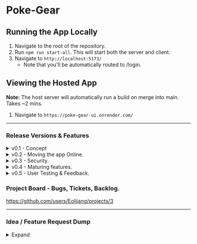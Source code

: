 # Poke-Gear

## Running the App Locally
1. Navigate to the root of the repository.
2. Run ```npm run start-all```. This will start both the server and client.
3. Navigate to ```http://localhost:5173/```
    - Note that you'll be automatically routed to /login.

## Viewing the Hosted App
**Note:** The host server will automatically run a build on merge into main. Takes ~2 mins.
1. Navigate to ```https://poke-gear-ui.onrender.com/```

---

### Release Versions & Features
<details>
<summary>v0.1 - Concept</summary>

- [X] A simple layout and vision for the interface should be developed.
- [X] Integrate a simple storage system, where the user can **save** notes into JSON format.
- [X] Hierarchy organization.
- [X] Simple editing. Ideally, we can store RTF.
</details>

<details>
<summary>v0.2 - Moving the app Online.</summary>

- [X] Find a place to permanently host website.<br>
- [X] Online storage, some sort of database integration.
- [X] User can make an account to save their information.
- [X] Live saving of note editing.
- [X] Save notebooks when they're created / deleted.
- [X] Save notes when they're created / deleted.
- [X] Add "last edited" and "date created" fields.
- [X] Implement proper debounce for <del>note update</del>, renaming, <del>add</del>, <del>delete</del> to not overwhelm the database.
- [X] Show a "syncing" icon while data is being synced to the database.

</details>

<details>
<summary>v0.3 - Security.</summary>

- [X] Check that you can't just navigate to whatever URL you want. For example, you must be logged in to navigate to a specific link with query arguments. (For instance, you can take a logged-in user's URL, paste it, and navigate to it.)
    - This might be resolved by implementing React "onEnter" hook.
    - This behavior exists in localhost but does not exist once it's hosted on Render. So no changes were needed.
- [X] Check that inputs block injections.
    - This is automatically done by React / JSX. It escapes all text input.
- [X] Refactor: Make all usages of "date" consistent.
- [X] Refactor: Assign better notebook_ids and note_ids (we now use UUID).
- [X] Encrypt passwords when user signs up.
    - [X] Fix deploy issue now that I am using a bcrypt library. UPDATE: I just had to change it to use the "bcryptjs" library instead.
- [X] Refactor: Scope CSS files (this will take a long time).
    - [ ] Touching dashboard / app.css completely explodes the program, so I will not touch it.

</details>

<details>
<summary>v0.4 - Maturing features.</summary>

- [X] User can resize the notebooks & notes sections on NotesPage.jsx (naive implementation).
- [X] User can add a quick note.
- [X] User can see their most recently edited notes on the dashboard. Clicking one takes them to the note.
- [X] Redesign the dashboard & add links to popular sites.
- [X] For each <strong>note:</strong> Able to add tags to notes (Ex: matchup, decklist, review, custom, etc.)
- [X] For any notebook / note, User can add a sprite for each notebook.

</details>

<details>
<summary>v0.5 - User Testing & Feedback.</summary>

- [ ] Get real-world data and experiences to find out what should be added or changed.
- [ ] Use this time to fix backlog items, improve UI, code cleanup, etc. Small iterative changes only, no major logic changes.

<i>Full 1.0 release after the user testing phase</i>

</details>

### Project Board - Bugs, Tickets, Backlog.
https://github.com/users/Eoljjang/projects/3

---

### Idea / Feature Request Dump

<details>
<summary>Expand</summary>

- User can create decklists and associate them with notes. For example, referencing a specific card in their decklist.
- Currently, when the user logs in, it loads all of their data.
    - However, if they sign out, that data is still visible in the console under "network".
    - This is horrendous security. We should take this into account later on. WORK ON SECURITY.
- 'Forgot password' feature.
- Importing deck lists from RK9?

</details>
